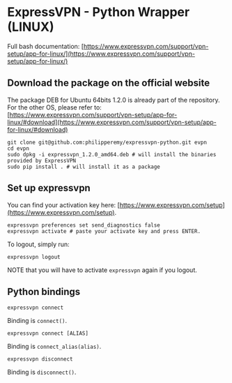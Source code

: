 # ExpressVPN - Python Wrapper (LINUX)

Full bash documentation: [https://www.expressvpn.com/support/vpn-setup/app-for-linux/](https://www.expressvpn.com/support/vpn-setup/app-for-linux/)

## Download the package on the official website

The package DEB for Ubuntu 64bits 1.2.0 is already part of the repository. For the other OS, please refer to:
[https://www.expressvpn.com/support/vpn-setup/app-for-linux/#download](https://www.expressvpn.com/support/vpn-setup/app-for-linux/#download)
```
git clone git@github.com:philipperemy/expressvpn-python.git evpn
cd evpn
sudo dpkg -i expressvpn_1.2.0_amd64.deb # will install the binaries provided by ExpressVPN
sudo pip install . # will install it as a package
```

## Set up expressvpn

You can find your activation key here: [https://www.expressvpn.com/setup](https://www.expressvpn.com/setup).

```
expressvpn preferences set send_diagnostics false
expressvpn activate # paste your activate key and press ENTER.
```

To logout, simply run:

```
expressvpn logout
```

NOTE that you will have to activate `expressvpn` again if you logout.

## Python bindings

```
expressvpn connect
```
Binding is `connect()`.
```
expressvpn connect [ALIAS]
```
Binding is `connect_alias(alias)`.

```
expressvpn disconnect
```
Binding is `disconnect()`.
